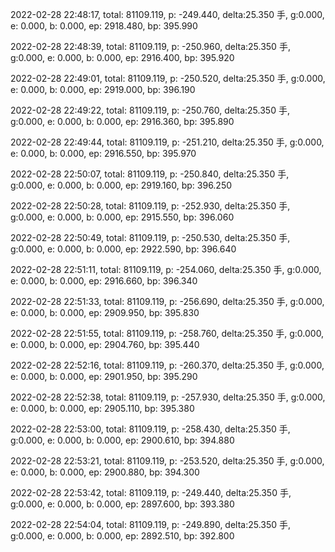2022-02-28 22:48:17, total: 81109.119, p: -249.440, delta:25.350 手, g:0.000, e: 0.000, b: 0.000, ep: 2918.480, bp: 395.990

2022-02-28 22:48:39, total: 81109.119, p: -250.960, delta:25.350 手, g:0.000, e: 0.000, b: 0.000, ep: 2916.400, bp: 395.920

2022-02-28 22:49:01, total: 81109.119, p: -250.520, delta:25.350 手, g:0.000, e: 0.000, b: 0.000, ep: 2919.000, bp: 396.190

2022-02-28 22:49:22, total: 81109.119, p: -250.760, delta:25.350 手, g:0.000, e: 0.000, b: 0.000, ep: 2916.360, bp: 395.890

2022-02-28 22:49:44, total: 81109.119, p: -251.210, delta:25.350 手, g:0.000, e: 0.000, b: 0.000, ep: 2916.550, bp: 395.970

2022-02-28 22:50:07, total: 81109.119, p: -250.840, delta:25.350 手, g:0.000, e: 0.000, b: 0.000, ep: 2919.160, bp: 396.250

2022-02-28 22:50:28, total: 81109.119, p: -252.930, delta:25.350 手, g:0.000, e: 0.000, b: 0.000, ep: 2915.550, bp: 396.060

2022-02-28 22:50:49, total: 81109.119, p: -250.530, delta:25.350 手, g:0.000, e: 0.000, b: 0.000, ep: 2922.590, bp: 396.640

2022-02-28 22:51:11, total: 81109.119, p: -254.060, delta:25.350 手, g:0.000, e: 0.000, b: 0.000, ep: 2916.660, bp: 396.340

2022-02-28 22:51:33, total: 81109.119, p: -256.690, delta:25.350 手, g:0.000, e: 0.000, b: 0.000, ep: 2909.950, bp: 395.830

2022-02-28 22:51:55, total: 81109.119, p: -258.760, delta:25.350 手, g:0.000, e: 0.000, b: 0.000, ep: 2904.760, bp: 395.440

2022-02-28 22:52:16, total: 81109.119, p: -260.370, delta:25.350 手, g:0.000, e: 0.000, b: 0.000, ep: 2901.950, bp: 395.290

2022-02-28 22:52:38, total: 81109.119, p: -257.930, delta:25.350 手, g:0.000, e: 0.000, b: 0.000, ep: 2905.110, bp: 395.380

2022-02-28 22:53:00, total: 81109.119, p: -258.430, delta:25.350 手, g:0.000, e: 0.000, b: 0.000, ep: 2900.610, bp: 394.880

2022-02-28 22:53:21, total: 81109.119, p: -253.520, delta:25.350 手, g:0.000, e: 0.000, b: 0.000, ep: 2900.880, bp: 394.300

2022-02-28 22:53:42, total: 81109.119, p: -249.440, delta:25.350 手, g:0.000, e: 0.000, b: 0.000, ep: 2897.600, bp: 393.380

2022-02-28 22:54:04, total: 81109.119, p: -249.890, delta:25.350 手, g:0.000, e: 0.000, b: 0.000, ep: 2892.510, bp: 392.800